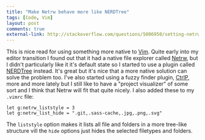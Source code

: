 ```yaml
---
title: "Make Netrw behave more like NERDTree" 
tags: [Code, Vim]
layout: post
comments: true
external-link: http://stackoverflow.com/questions/5006950/setting-netrw-like-nerdtree
---
```


This is nice read for using something more native to [Vim](http://www.vim.org/ "Vim"). Quite early into my editor transition I found out that it had a native file explorer called [Netrw](http://vimdoc.sourceforge.net/htmldoc/pi_netrw.html "Netrw"), but I didn't particularly like it it's default state so I started to use a plugin called [NERDTree](https://github.com/scrooloose/nerdtree "NERDTree") instead. It's great but it's nice that a more native solution can solve the problem too. I've also started using a fuzzy finder plugin, [CtrlP](https://github.com/kien/ctrlp.vim "CtrlP"), more and more lately but I still like to have a "project visualizer" of some sort and I think that Netrw will fit that quite nicely. I also added these to my `.vimrc` file:

	let g:netrw_liststyle = 3
	let g:netrw_list_hide = ".git,.sass-cache,.jpg,.png,.svg"

The `liststyle` option makes it lists all file and folders in a more tree-like structure vill the `hide` options just hides the selected filetypes and folders.
